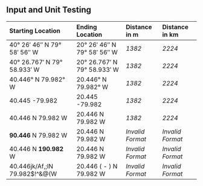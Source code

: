 ## Input and Unit Testing

Starting Location | Ending Location | Distance in m | Distance in km
:--- | :--- | :--- | :---
40° 26′ 46″ N 79° 58′ 56″ W | 20° 26′ 46″ N 79° 58′ 56″ W | *1382* | *2224*
40° 26.767′ N 79° 58.933′ W | 20° 26.767′ N 79° 58.933′ W | *1382* | *2224*
40.446° N 79.982° W | 20.446° N 79.982° W | *1382* | *2224*
40.445 -79.982 | 20.445 -79.982 | *1382* | *2224*
40.446 N 79.982 W | 20.446 N 79.982 W | *1382* | *2224*
**90.446** N 79.982 W | 20.446 N 79.982 W | *Invalid Format* | *Invalid Format*
40.446 N **190.982** W | 20.446 N 79.982 W | *Invalid Format* | *Invalid Format*
40.446jk/Af,;lN 79.982$!^&@(W | 20.446  (  -  ) N 79.982 W | *Invalid Format* | *Invalid Format*
